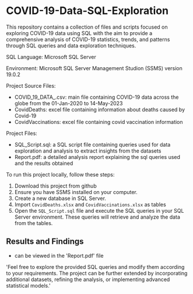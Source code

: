 # COVID-19-Data-SQL-Exploration
This repository contains a collection of files and scripts focused on exploring COVID-19 data using SQL with the aim to provide a comprehensive analysis of COVID-19 statistics, trends, and patterns through SQL queries and data exploration techniques.

SQL Language: Microsoft SQL Server

Environment: Microsoft SQL Server Management Studion (SSMS) version 19.0.2

Project Source Files: 
* COVID_19_DATA_.csv: main file containing COVID-19 data across the globe from the 01-Jan-2020 to 14-May-2023
* CovidDeaths: excel file containing information about deaths caused by Covid-19
* CovidVaccinations: excel file containing covid vaccination information 

Project Files:
* SQL_Script.sql: a SQL script file containing queries used for data exploration and analysis to extract insights from the datasets
* Report.pdf: a detailed analysis report explaining the sql queries used and the results obtained

To run this project locally, follow these steps:
1. Download this project from github
2. Ensure you have SSMS installed on your computer.
3. Create a new database in SQL Server.
4. Import `CovidDeaths.xlsx` and `CovidVaccinations.xlsx` as tables
5. Open the `SQL_Script.sql` file and execute the SQL queries in your SQL Server environment. These queries will retrieve and analyze the data from the tables.

## Results and Findings 
- can be viewed in the 'Report.pdf' file

'Feel free to explore the provided SQL queries and modify them according to your requirements. The project can be further extended by incorporating additional datasets, refining the analysis, or implementing advanced statistical models.'
